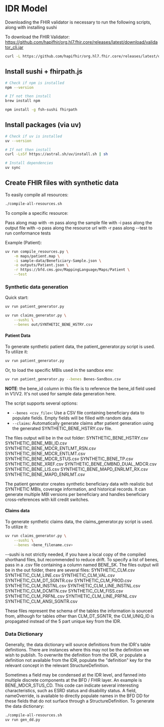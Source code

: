 # IDR Model

Downloading the FHIR validator is necessary to run the following scripts, along with installing sushi

To download the FHIR Validator:
https://github.com/hapifhir/org.hl7.fhir.core/releases/latest/download/validator_cli.jar

```sh
curl -L https://github.com/hapifhir/org.hl7.fhir.core/releases/latest/download/validator_cli.jar > validator_cli.jar
```

## Install sushi + fhirpath.js

```sh
# Check if npm is installed
npm --version

# If not then install
brew install npm
```

```sh
npm install -g fsh-sushi fhirpath
```

## Install packages  (via uv)
```sh
# Check if uv is installed
uv --version

# If not then install
curl -LsSf https://astral.sh/uv/install.sh | sh
```

```sh
# Install dependencies 
uv sync
```

## Create FHIR files with synthetic data

To easily compile all resources:

```sh
./compile-all-resources.sh
```

To compile a specific resource:

Pass along map with -m
pass along the sample file with -i
pass along the output file with -o
pass along the resource url with -r
pass along --test to run conformance tests

Example (Patient):

```sh
uv run compile_resources.py \
    -m maps/patient.map \
    -i sample-data/Beneficiary-Sample.json \
    -o outputs/Patient.json \
    -r https://bfd.cms.gov/MappingLanguage/Maps/Patient \
    --test
```

### Synthetic data generation

Quick start:

```sh
uv run patient_generator.py

uv run claims_generator.py \
    --sushi \
    --benes out/SYNTHETIC_BENE_HSTRY.csv
```

#### Patient Data

To generate synthetic patient data, the patient_generator.py script is used.
To utilize it:

```sh
uv run patient_generator.py
```

Or, to load the specific MBIs used in the sandbox env:

```sh
uv run patient_generator.py --benes Benes-Sandbox.csv
```

**NOTE**: the bene_id column in this file is to reference the bene_id field used in V1/V2.
It's not used for sample data generation here.

The script supports several options:
- `--benes <csv_file>`: Use a CSV file containing beneficiary data to populate fields. Empty fields will be filled with random data.
- `--claims`: Automatically generate claims after patient generation using the generated SYNTHETIC_BENE_HSTRY.csv file.

The files output will be in the out folder:
SYNTHETIC_BENE_HSTRY.csv
SYNTHETIC_BENE_MBI_ID.csv
SYNTHETIC_BENE_MDCR_ENTLMT_RSN.csv
SYNTHETIC_BENE_MDCR_ENTLMT.csv
SYNTHETIC_BENE_MDCR_STUS.csv
SYNTHETIC_BENE_TP.csv
SYNTHETIC_BENE_XREF.csv
SYNTHETIC_BENE_CMBND_DUAL_MDCR.csv
SYNTHETIC_BENE_LIS.csv
SYNTHETIC_BENE_MAPD_ENRLMT_RX.csv
SYNTHETIC_BENE_MAPD_ENRLMT.csv

The patient generator creates synthetic beneficiary data with realistic but SYNTHETIC MBIs, coverage information, and historical records. It can generate multiple MBI versions per beneficiary and handles beneficiary cross-references with kill credit switches.

#### Claims data

To generate synthetic claims data, the claims_generator.py script is used. 
To utilize it:
```sh
uv run claims_generator.py \
    --sushi \
    --benes <bene_filename.csv>
```

--sushi is not strictly needed, if you have a local copy of the compiled shorthand files, but recommended to reduce drift. To specify a list of benes, pass in a .csv file containing a column named BENE_SK. 
The files output will be in the out folder, there are several files:
SYNTHETIC_CLM.csv
SYNTHETIC_CLM_LINE.csv
SYNTHETIC_CLM_VAL.csv
SYNTHETIC_CLM_DT_SGNTR.csv
SYNTHETIC_CLM_PROD.csv
SYNTHETIC_CLM_INSTNL.csv
SYNTHETIC_CLM_LINE_INSTNL.csv
SYNTHETIC_CLM_DCMTN.csv
SYNTHETIC_CLM_FISS.csv
SYNTHETIC_CLM_PRFNL.csv
SYNTHETIC_CLM_LINE_PRFNL.csv
SYNTHETIC_CLM_ANSI_SGNTR.csv

These files represent the schema of the tables the information is sourced from, although for tables other than CLM_DT_SGNTR, the CLM_UNIQ_ID is propagated instead of the 5 part unique key from the IDR.

### Data Dictionary

Generally, the data dictionary will source definitions from the IDR's table definitions. There are instances where this may not be the definition we wish to publish. To overwrite the definition from the IDR, or populate a definition not available from the IDR, populate the "definition" key for the relevant concept in the relevant StructureDefinition. 

Sometimes a field may be condensed at the IDR level, and fanned into multiple discrete components at the BFD / FHIR layer. An example is BENE_MDCR_STUS_CD. This code can indicate several interesting characteristics, such as ESRD status and disability status. A field, nameOverride, is available to directly populate names in the BFD DD for these fields that do not surface through a StructureDefinition. 
To generate the data dictionary:

```sh
./compile-all-resources.sh
uv run gen_dd.py
```
